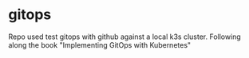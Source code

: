 # gitops

Repo used test gitops with github against a local k3s cluster.
Following along the book "Implementing GitOps with Kubernetes"
